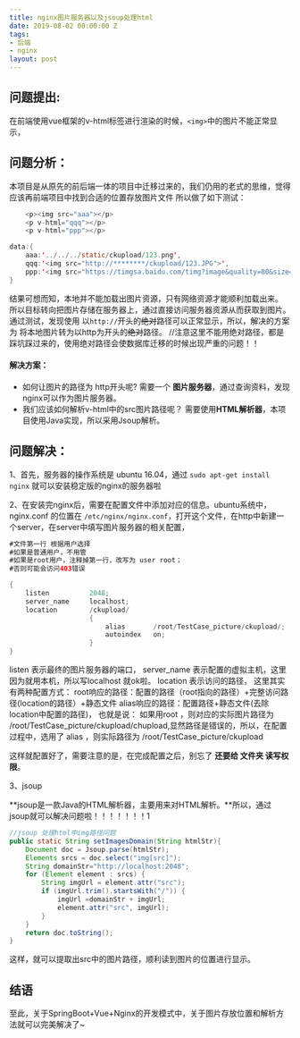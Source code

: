 ```yaml
---
title: nginx图片服务器以及jsoup处理html
date: 2019-08-02 00:00:00 Z
tags:
- 后端
- nginx
layout: post
---
```


## 问题提出:
在前端使用vue框架的v-html标签进行渲染的时候，`<img>`中的图片不能正常显示，

## 问题分析：
本项目是从原先的前后端一体的项目中迁移过来的，我们仍用的老式的思维，觉得应该再前端项目中找到合适的位置存放图片文件
所以做了如下测试：
``` java
	<p><img src="aaa"></p>
	<p v-html="qqq"></p>
	<p v-html="ppp"></p>
```
```java
data:{
	aaa:'../../../static/ckupload/123.png',
	qqq:'<img src="http://********/ckupload/123.JPG">',
	ppp:'<img src="https://timgsa.baidu.com/timg?image&quality=80&size=b9999_10000&sec=1565236191&di=3807861c847024b0a5ff4f7cd3f81296&imgtype=jpg&er=1&src=http%3A%2F%2Fcs.vmovier.com%2FUploads%2Fpost%2F2015-05-07%2F554b345145668.jpg" /></p>',
}
```
结果可想而知，本地并不能加载出图片资源，只有网络资源才能顺利加载出来。
所以目标转向把图片存储在服务器上，通过直接访问服务器资源从而获取到图片。
通过测试，发现使用 以`http://`开头的~~绝对~~路径可以正常显示，所以，解决的方案为 将本地图片转为以http为开头的~~绝对~~路径。
//注意这里不能用绝对路径，都是踩坑踩过来的，使用绝对路径会使数据库迁移的时候出现严重的问题！！

#### 解决方案：

- 如何让图片的路径为 http开头呢?
需要一个 **图片服务器**，通过查询资料，发现nginx可以作为图片服务器。
- 我们应该如何解析v-html中的src图片路径呢？
需要使用**HTML解析器**，本项目使用Java实现，所以采用Jsoup解析。



## 问题解决：

1、首先，服务器的操作系统是 ubuntu 16.04，通过 `sudo apt-get install nginx` 就可以安装稳定版的nginx的服务器啦

2、在安装完nginx后，需要在配置文件中添加对应的信息。ubuntu系统中，nginx.conf 的位置在 `/etc/nginx/nginx.conf`，打开这个文件，在http中新建一个server，在server中填写图片服务器的相关配置，

```java
#文件第一行 根据用户选择
#如果是普通用户，不用管
#如果是root用户，注释掉第一行，改写为 user root；
#否则可能会访问403错误

{
	listen			2048;
	server_name		localhost;
	location		/ckupload/
					{
						alias 		/root/TestCase_picture/ckupload/;
                		autoindex 	on;
					}
}
```

listen 表示最终的图片服务器的端口，
server_name 表示配置的虚拟主机，这里因为就用本机，所以写localhost 就ok啦。
location 表示访问的路径，
这里其实有两种配置方式：
root响应的路径：配置的路径（root指向的路径）+完整访问路径(location的路径）+静态文件
alias响应的路径：配置路径+静态文件(去除location中配置的路径)，
也就是说： 如果用root ，则对应的实际图片路径为 /root/TestCase_picture/ckupload/chupload,显然路径是错误的，所以，在配置过程中，选用了 alias ，则实际路径为 /root/TestCase_picture/ckupload 



这样就配置好了，需要注意的是，在完成配置之后，别忘了 **还要给 文件夹 读写权限**。


3、jsoup

**jsoup是一款Java的HTML解析器，主要用来对HTML解析。**所以，通过jsoup就可以解决问题啦！！！！！！！1
```java
//jsoup 处理html中img路径问题
public static String setImagesDomain(String htmlStr){
	Document doc = Jsoup.parse(htmlStr);
	Elements srcs = doc.select("img[src]");
	String domainStr="http://localhost:2048";
	for (Element element : srcs) {
		String imgUrl = element.attr("src");
		if (imgUrl.trim().startsWith("/")) {
			imgUrl =domainStr + imgUrl;
			element.attr("src", imgUrl);
		}
	}
	return doc.toString();
}
```
这样，就可以提取出src中的图片路径，顺利读到图片的位置进行显示。

## 结语
至此，关于SpringBoot+Vue+Nginx的开发模式中，关于图片存放位置和解析方法就可以完美解决了~

